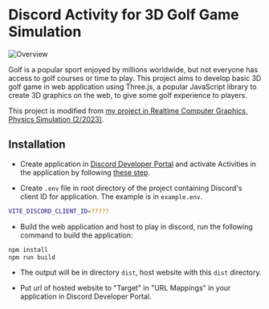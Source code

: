 # Discord Activity for 3D Golf Game Simulation

![Overview](https://github.com/creampiney/3d-golf-game-discord-activity/assets/58902996/01829ffd-c344-4dcd-a95c-37b34d7ee7fc)

Golf is a popular sport enjoyed by millions worldwide, but not everyone has access to golf courses or time to play. This project aims to develop basic 3D golf game in web application using Three.js, a popular JavaScript library to create 3D graphics on the web, to give some golf experience to players.

This project is modified from [my project in Realtime Computer Graphics, Physics Simulation (2/2023)](https://github.com/creampiney/3d-golf-game).

## Installation

- Create application in [Discord Developer Portal](https://discord.com/developers/applications) and activate Activities in the application by following [these step](https://discord.com/developers/docs/activities/building-an-activity).

- Create `.env` file in root directory of the project containing Discord's client ID for application. The example is in `example.env`.

```bash
VITE_DISCORD_CLIENT_ID=?????
```

- Build the web application and host to play in discord, run the following command to build the application:

```bash
npm install
npm run build
```

- The output will be in directory `dist`, host website with this `dist` directory.

- Put url of hosted website to "Target" in "URL Mappings" in your application in Discord Developer Portal.
